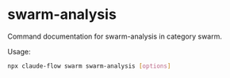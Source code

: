 # swarm-analysis

Command documentation for swarm-analysis in category swarm.

Usage:
```bash
npx claude-flow swarm swarm-analysis [options]
```
